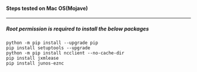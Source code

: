 #### Steps tested on Mac OS(Mojave)
-----------------------------------

##### Root permission is required to install the below packages

```
python -m pip install --upgrade pip 
pip install setuptools --upgrade
python -m pip install ncclient --no-cache-dir
pip install jxmlease
pip install junos-eznc    
```
